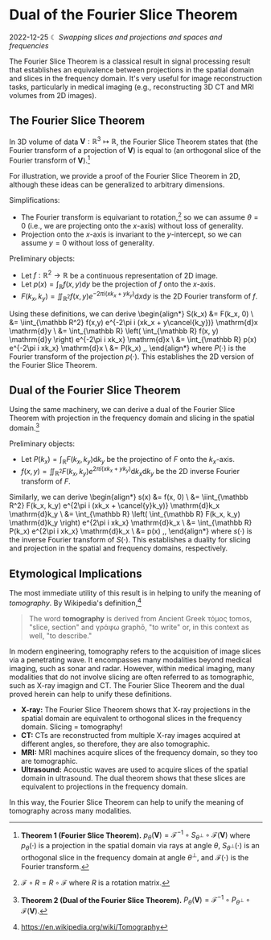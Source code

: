 # Dual of the Fourier Slice Theorem
2022-12-25 ☾ *Swapping slices and projections and spaces and frequencies*

The Fourier Slice Theorem is a classical result in signal processing result that establishes an equivalence between projections in the spatial domain and slices in the frequency domain. It's very useful for image reconstruction tasks, particularly in medical imaging (e.g., reconstructing 3D CT and MRI volumes from 2D images).

## The Fourier Slice Theorem

In 3D volume of data $\mathbf V : \mathbb R^3 \mapsto \mathbb R$, the Fourier Slice Theorem states that (the Fourier transform of a projection of $\mathbf V$) is equal to (an orthogonal slice of the Fourier transform of $\mathbf V$).[^1]

[^1]: **Theorem 1 (Fourier Slice Theorem).** $p_\theta(\mathbf V) = \mathcal F^{-1} \circ S_{\theta^\perp} \circ \mathcal F(\mathbf V)$ where $p_\theta(\cdot)$ is a projection in the spatial domain via rays at angle $\theta$, $S_{\theta^\perp}(\cdot)$ is an orthogonal slice in the frequency domain at angle $\theta^\perp$, and $\mathcal F(\cdot)$ is the Fourier transform.

For illustration, we provide a proof of the Fourier Slice Theorem in 2D, although these ideas can be generalized to arbitrary dimensions.

Simplifications:
- The Fourier transform is equivariant to rotation,[^2] so we can assume $\theta = 0$ (i.e., we are projecting onto the $x$-axis) without loss of generality.
- Projection onto the $x$-axis is invariant to the $y$-intercept, so we can assume $y = 0$ without loss of generality.

[^2]: $\mathcal F \circ R = R \circ \mathcal F$ where $R$ is a rotation matrix.

Preliminary objects:
- Let $f : \mathbb R^2 \to \mathbb R$ be a continuous representation of 2D image.
- Let $p(x) = \int_{\mathbb R} f(x, y) \mathrm{d}y$ be the projection of $f$ onto the $x$-axis.
- $F(k_x, k_y) = \iint_{\mathbb R^2} f(x,y) e^{-2\pi i (xk_x + yk_y)} \mathrm{d}x \mathrm{d}y$ is the 2D Fourier transform of $f$.

Using these definitions, we can derive
\begin{align*}
    S(k_x)
    &= F(k_x, 0) \\
    &= \iint_{\mathbb R^2} f(x,y) e^{-2\pi i (xk_x + y\cancel{k_y})} \mathrm{d}x \mathrm{d}y \\
    &= \int_{\mathbb R} \left( \int_{\mathbb R} f(x, y) \mathrm{d}y \right) e^{-2\pi i xk_x} \mathrm{d}x \\
    &= \int_{\mathbb R} p(x) e^{-2\pi i xk_x} \mathrm{d}x \\
    &= P(k_x) \,,
\end{align*}
where $P(\cdot)$ is the Fourier transform of the projection $p(\cdot)$.
This establishes the 2D version of the Fourier Slice Theorem.


## Dual of the Fourier Slice Theorem

Using the same machinery, we can derive a dual of the Fourier Slice Theorem with projection in the frequency domain and slicing in the spatial domain.[^3]

[^3]: **Theorem 2 (Dual of the Fourier Slice Theorem).** $P_\theta(\mathbf V) = \mathcal F^{-1} \circ P_{\theta^\perp} \circ \mathcal F(\mathbf V)$.

Preliminary objects:
- Let $P(k_x) = \int_{\mathbb R} F(k_x, k_y) \mathrm{d}k_y$ be the projectino of $F$ onto the $k_x$-axis.
- $f(x, y) = \iint_{\mathbb R^2} F(k_x, k_y) e^{2\pi i (xk_x + yk_y)} \mathrm{d}k_x \mathrm{d}k_y$ be the 2D inverse Fourier transform of $F$.

Similarly, we can derive
\begin{align*}
    s(x)
    &= f(x, 0) \\
    &= \iint_{\mathbb R^2} F(k_x, k_y) e^{2\pi i (xk_x + \cancel{y}k_y)} \mathrm{d}k_x \mathrm{d}k_y \\
    &= \int_{\mathbb R} \left( \int_{\mathbb R} F(k_x, k_y) \mathrm{d}k_y \right) e^{2\pi i xk_x} \mathrm{d}k_x \\
    &= \int_{\mathbb R} P(k_x) e^{2\pi i xk_x} \mathrm{d}k_x \\
    &= p(x) \,,
\end{align*}
where $s(\cdot)$ is the inverse Fourier transform of $S(\cdot)$.
This establishes a duality for slicing and projection in the spatial and frequency domains, respectively.


## Etymological Implications

The most immediate utility of this result is in helping to unify the meaning of *tomography*. By Wikipedia's definition,[^4]

> The word **tomography** is derived from Ancient Greek τόμος tomos, "slice, section" and γράφω graphō, "to write" or, in this context as well, "to describe."

[^4]: https://en.wikipedia.org/wiki/Tomography

In modern engineering, tomography refers to the acquisition of image slices via a penetrating wave. It encompasses many modalities beyond medical imaging, such as sonar and radar.
However, within medical imaging, many modalities that do not involve slicing are often referred to as tomographic, such as X-ray imagign and CT.
The Fourier Slice Theorem and the dual proved herein can help to unify these definitions.

- **X-ray:** The Fourier Slice Theorem shows that X-ray projections in the spatial domain are equivalent to orthogonal slices in the frequency domain. Slicing = tomography!
- **CT:** CTs are reconstructed from multiple X-ray images acquired at different angles, so therefore, they are also tomographic.
- **MRI:** MRI machines acquire slices of the frequency domain, so they too are tomographic.
- **Ultrasound:** Acoustic waves are used to acquire slices of the spatial domain in ultrasound. The dual theorem shows that these slices are equivalent to projections in the frequency domain.

In this way, the Fourier Slice Theorem can help to unify the meaning of tomography across many modalities.